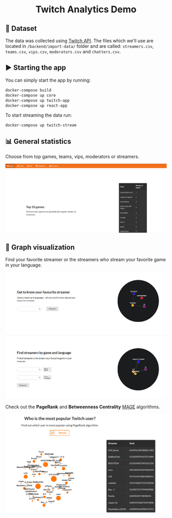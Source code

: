 <h1 align="center">
  Twitch Analytics Demo
</h1>

## :open_file_folder: Dataset
The data was collected using [Twitch API](https://dev.twitch.tv/docs/api/). The files which we'll use are located in `/backend/import-data/` folder and are called: `streamers.csv`, `teams.csv`, `vips.csv`, `moderators.csv` and `chatters.csv`.

## :arrow_forward: Starting the app

You can simply start the app by running:

```
docker-compose build
docker-compose up core
docker-compose up twitch-app
docker-compose up react-app
```

To start streaming the data run:

```
docker-compose up twitch-stream
```

## :bar_chart: General statistics

Choose from top games, teams, vips, moderators or streamers.

![](/images/app_2.png)

## :eyes: Graph visualization

Find your favorite streamer or the streamers who stream your favorite game in your language.

![](/images/app_3.png)

Check out the **PageRank** and **Betweenness Centrality** [MAGE](https://memgraph.com/docs/mage) algorithms.

![](/images/app_4.png)

